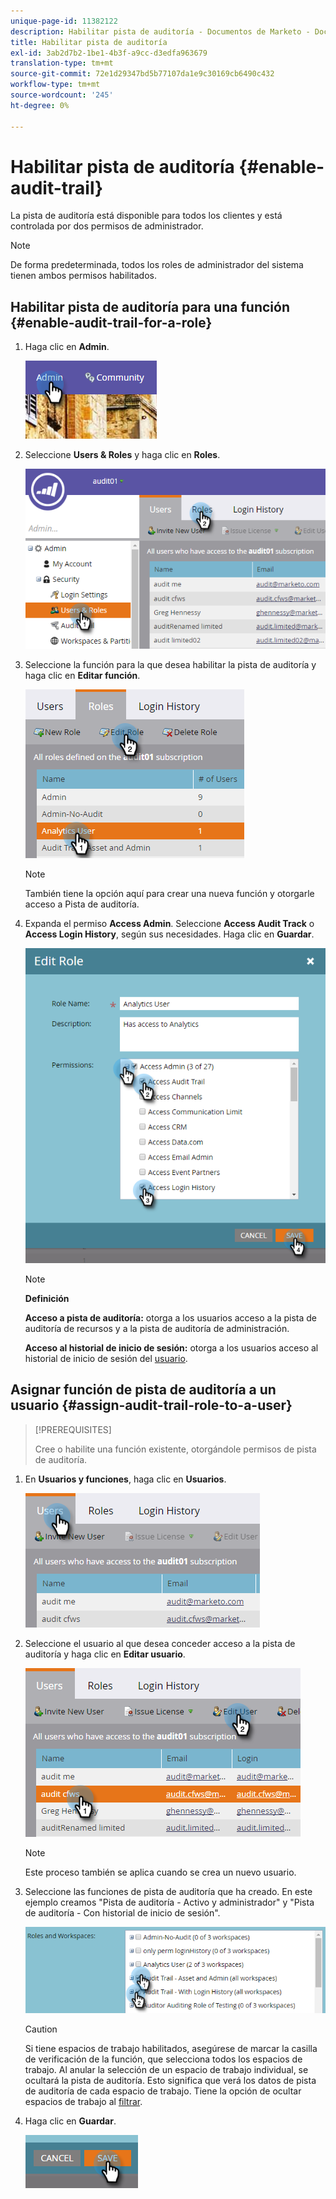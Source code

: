 ```yaml
---
unique-page-id: 11382122
description: Habilitar pista de auditoría - Documentos de Marketo - Documentación del producto
title: Habilitar pista de auditoría
exl-id: 3ab2d7b2-1be1-4b3f-a9cc-d3edfa963679
translation-type: tm+mt
source-git-commit: 72e1d29347bd5b77107da1e9c30169cb6490c432
workflow-type: tm+mt
source-wordcount: '245'
ht-degree: 0%

---
```


# Habilitar pista de auditoría {#enable-audit-trail}

La pista de auditoría está disponible para todos los clientes y está controlada por dos permisos de administrador.

>[!NOTE]
>
>De forma predeterminada, todos los roles de administrador del sistema tienen ambos permisos habilitados.

## Habilitar pista de auditoría para una función {#enable-audit-trail-for-a-role}

1. Haga clic en **Admin**.

   ![](assets/one-2.png)

1. Seleccione **Users &amp; Roles** y haga clic en **Roles**.

   ![](assets/two-2.png)

1. Seleccione la función para la que desea habilitar la pista de auditoría y haga clic en **Editar función**.

   ![](assets/three-1.png)

   >[!NOTE]
   >
   >También tiene la opción aquí para crear una nueva función y otorgarle acceso a Pista de auditoría.

1. Expanda el permiso **Access Admin**. Seleccione **Access Audit Track** o **Access Login History**, según sus necesidades. Haga clic en **Guardar**.

   ![](assets/four-1.png)

   >[!NOTE]
   >
   >**Definición**
   >
   >**Acceso a pista de auditoría:** otorga a los usuarios acceso a la pista de auditoría de recursos y a la pista de auditoría de administración.
   >
   >**Acceso al historial de inicio de sesión:** otorga a los usuarios acceso al historial de inicio de sesión del  [usuario](/help/marketo/product-docs/administration/audit-trail/user-login-history.md).

## Asignar función de pista de auditoría a un usuario {#assign-audit-trail-role-to-a-user}

>[!PREREQUISITES]
>
>[](/help/marketo/product-docs/administration/users-and-roles/create-delete-edit-and-change-a-user-role.md#create-a-role) Cree o  [](#enable-audit-trail) habilite una función existente, otorgándole permisos de pista de auditoría.

1. En **Usuarios y funciones**, haga clic en **Usuarios**.

   ![](assets/five-1.png)

1. Seleccione el usuario al que desea conceder acceso a la pista de auditoría y haga clic en **Editar usuario**.

   ![](assets/six-1.png)

   >[!NOTE]
   >
   >Este proceso también se aplica cuando se crea un nuevo usuario.

1. Seleccione las funciones de pista de auditoría que ha creado. En este ejemplo creamos &quot;Pista de auditoría - Activo y administrador&quot; y &quot;Pista de auditoría - Con historial de inicio de sesión&quot;.

   ![](assets/seven-1.png)

   >[!CAUTION]
   >
   >Si tiene espacios de trabajo habilitados, asegúrese de marcar la casilla de verificación de la función, que selecciona todos los espacios de trabajo. Al anular la selección de un espacio de trabajo individual, se ocultará la pista de auditoría. Esto significa que verá los datos de pista de auditoría de cada espacio de trabajo. Tiene la opción de ocultar espacios de trabajo al [filtrar](/help/marketo/product-docs/administration/audit-trail/filtering-in-audit-trail.md).

1. Haga clic en **Guardar**.

   ![](assets/eight-1.png)
